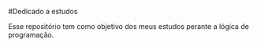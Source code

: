#Dedicado a estudos

Esse repositório tem como objetivo dos meus estudos perante a lógica de programação.
